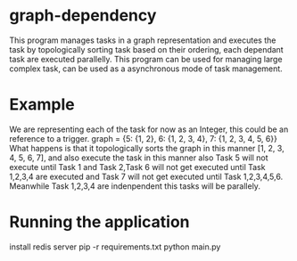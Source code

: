 # graph-dependency
This program manages tasks in a graph representation and executes the task by topologically sorting task based on their ordering, each dependant task are executed parallelly. This program can be used for managing large complex task, can be used as a asynchronous mode of task management.

# Example
We are representing each of the task for now as an Integer, this could be an reference to a trigger.
graph = {5: {1, 2}, 
        6: {1, 2, 3, 4}, 
        7: {1, 2, 3, 4, 5, 6}}
What happens is that it topologically sorts the graph in this manner [1, 2, 3, 4, 5, 6, 7], and also execute the task in this manner also
Task 5 will not execute until Task 1 and Task 2,Task 6 will not get executed until Task 1,2,3,4 are executed and Task 7 will not get executed until Task 1,2,3,4,5,6. Meanwhile Task 1,2,3,4 are indenpendent this tasks will be parallely.

# Running the application
install redis server
pip -r requirements.txt
python main.py
